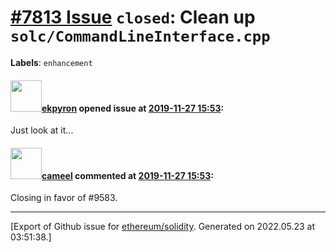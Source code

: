 # [\#7813 Issue](https://github.com/ethereum/solidity/issues/7813) `closed`: Clean up ``solc/CommandLineInterface.cpp``
**Labels**: `enhancement`


#### <img src="https://avatars.githubusercontent.com/u/1347491?v=4" width="50">[ekpyron](https://github.com/ekpyron) opened issue at [2019-11-27 15:53](https://github.com/ethereum/solidity/issues/7813):

Just look at it...

#### <img src="https://avatars.githubusercontent.com/u/137030?v=4" width="50">[cameel](https://github.com/cameel) commented at [2019-11-27 15:53](https://github.com/ethereum/solidity/issues/7813#issuecomment-699690817):

Closing in favor of #9583.


-------------------------------------------------------------------------------



[Export of Github issue for [ethereum/solidity](https://github.com/ethereum/solidity). Generated on 2022.05.23 at 03:51:38.]
